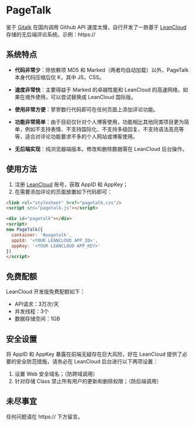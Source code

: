 # PageTalk
鉴于 [Gitalk](https://gitalk.github.io/) 在国内调用 Github API 速度太慢，自行开发了一款基于 [LeanCloud](https://leancloud.cn/) 存储的无后端评论系统。示例：https://

## 系统特点

- **代码非常少**：除依赖项 MD5 和 Marked（两者均自动加载）以外，PageTalk 本身代码压缩后仅 K，其中 JS，CSS。

- **速度非常快**：主要得益于 Marked 的卓越性能和 LeanCloud 的高速网络，如果在境外使用，可以尝试替换成 LeanCloud 国际版。

- **使用非常方便**：寥寥数行代码即可在任何页面上添加评论功能。

- **功能非常简单**：由于目前仅针对个人博客使用，功能相比其他同类项目更为简单，例如不支持表情、不支持国际化、不支持多级回复、不支持语法高亮等等，适合对评论功能要求不多的个人网站或博客使用。

- **无后端实现**：纯浏览器端版本。修改和删除数据需在 LeanCloud 后台操作。

## 使用方法

1. 注册 [LeanCloud](https://leancloud.cn/) 账号，获取 AppID 和 AppKey；
2. 在需要添加评论的页面放置如下代码即可：
```html
<link rel="stylesheet" href="pagetalk.css"/>
<script src="pagetalk.js"></script>

<div id="pagetalk"></div>
<script>
new PageTalk({
  container: '#pagetalk',
  appId: '<YOUR LEANCLOUD APP_ID>',
  appKey: '<YOUR LEANCLOUD APP_KEY>'
})
</script>
```

## 免费配额

LeanCloud 开发版免费配额如下：
- API请求：3万次/天 
- 并发线程：3个
- 数据存储空间：1GB

## 安全设置

将 AppID 和 AppKey 暴露在前端无疑存在巨大风险，好在 LeanCloud 提供了必要的安全防范措施，请务必在 LeanCloud 后台进行以下两项设置：
1. 设置 Web 安全域名；（防跨域调用）
2. 针对存储 Class 禁止所有用户的更新和删除权限；（防后端调用）

## 未尽事宜
任何问题请在 https:// 下方留言。
